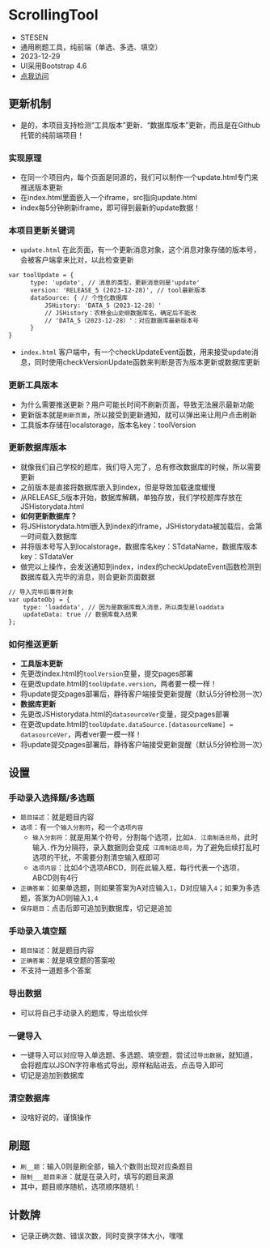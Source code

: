 # ScrollingTool
- STESEN
- 通用刷题工具，纯前端（单选、多选、填空）
- 2023-12-29
- UI采用Bootstrap 4.6
- [点我访问](https://istesen.github.io/ScrollingTool/)

## 更新机制
- 是的，本项目支持检测“工具版本”更新、“数据库版本”更新，而且是在Github托管的纯前端项目！

### 实现原理
- 在同一个项目内，每个页面是同源的，我们可以制作一个update.html专门来推送版本更新
- 在index.html里面嵌入一个iframe，src指向update.html
- index每5分钟刷新iframe，即可得到最新的update数据！

### 本项目更新关键词
- `update.html`
在此页面，有一个更新消息对象，这个消息对象存储的版本号，会被客户端拿来比对，以此检查更新
```html
var toolUpdate = {
      type: 'update', // 消息的类型，更新消息则是'update'
      version: 'RELEASE_5 (2023-12-28)', // tool最新版本
      dataSource: { // 个性化数据库
          JSHistory: 'DATA_5（2023-12-28）'
          // JSHistory：农林金山史纲数据库名，确定后不能改
          // 'DATA_5（2023-12-28）'：对应数据库最新版本号
      }
}
```
- `index.html`
客户端中，有一个checkUpdateEvent函数，用来接受update消息，同时使用checkVersionUpdate函数来判断是否为版本更新或数据库更新

### 更新工具版本
- 为什么需要推送更新？用户可能长时间不刷新页面，导致无法展示最新功能
- 更新版本就是`刷新页面`，所以接受到更新通知，就可以弹出来让用户点击刷新
- 工具版本存储在localstorage，版本名key：toolVersion

### 更新数据库版本
- 就像我们自己学校的题库，我们导入完了，总有修改数据库的时候，所以需要更新
- 之前版本是直接将数据库嵌入到index，但是导致加载速度缓慢
- 从RELEASE_5版本开始，数据库解耦，单独存放，我们学校题库存放在JSHistorydata.html
- **如何更新数据库？**
- 将JSHistorydata.html嵌入到index的iframe，JSHistorydata被加载后，会第一时间载入数据库
- 并将版本号写入到localstorage，数据库名key：STdataName，数据库版本key：STdataVer
- 做完以上操作，会发送通知到index，index的checkUpdateEvent函数检测到数据库载入完毕的消息，则会更新页面数据
```html
// 导入完毕后事件对象
var updateObj = {
    type: 'loaddata', // 因为是数据库载入消息，所以类型是loaddata
    updateData: true // 数据库载入结果
};
```

### 如何推送更新
- **工具版本更新**
- 先更改index.html的`toolVersion`变量，提交pages部署
- 在更改update.html的`toolUpdate.version`，两者要一模一样！
- 将update提交pages部署后，静待客户端接受更新提醒（默认5分钟检测一次）
- **数据库更新**
- 先更改JSHistorydata.html的`datasourceVer`变量，提交pages部署
- 在更改update.html的`toolUpdate.dataSource.[datasourceName] = datasourceVer`，两者ver要一模一样！
- 将update提交pages部署后，静待客户端接受更新提醒（默认5分钟检测一次）

## 设置

### 手动录入选择题/多选题
- `题目描述`：就是题目内容
- `选项`：有一个`输入分割符`，和一个`选项内容`
  - `输入分割符`：就是用某个符号，分割每个选项，比如`A. 江南制造总局`，此时输入`.`作为分隔符，录入数据则会变成` 江南制造总局`，为了避免后续打乱时选项的干扰，不需要分割清空输入框即可
  - `选项内容`：比如4个选项ABCD，则在此输入框，每行代表一个选项，ABCD则有4行
- `正确答案`：如果单选题，则如果答案为A对应输入`1`，D对应输入`4`；如果为多选题，答案为AD则输入`1,4`
- `保存题目`：点击后即可追加到数据库，切记是追加

### 手动录入填空题
- `题目描述`：就是题目内容
- `正确答案`：就是填空题的答案啦
- 不支持一道题多个答案

  
### 导出数据
- 可以将自己手动录入的题库，导出给伙伴

### 一键导入
- 一键导入可以对应导入单选题、多选题、填空题，尝试过`导出数据`，就知道，会将题库以JSON字符串格式导出，原样粘贴进去，点击导入即可
- 切记是追加到数据库

### 清空数据库
- 没啥好说的，谨慎操作

## 刷题
- `刷__题`：输入0则是刷全部，输入个数则出现对应条题目
- `限制___题目来源`：就是在录入时，填写的题目来源
- 其中，题目顺序随机，选项顺序随机！

## 计数牌
- 记录正确次数、错误次数，同时变换字体大小，嘿嘿

